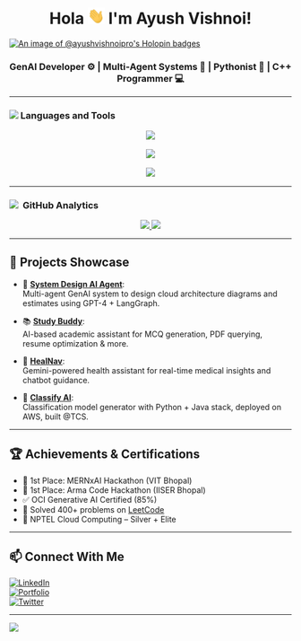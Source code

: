 <h1 align="center">Hola <img src="https://raw.githubusercontent.com/ABSphreak/ABSphreak/master/gifs/Hi.gif" width="30"> I'm Ayush Vishnoi!</h1>

[![An image of @ayushvishnoipro's Holopin badges](https://holopin.me/ayushvishnoipro)](https://holopin.io/@ayushvishnoipro)

<h3 align="center">GenAI Developer ⚙️ | Multi-Agent Systems 🧠 | Pythonist 🐍 | C++ Programmer 💻</h3>

---

<h3 align="left"><img src="https://media.giphy.com/media/WUlplcMpOCEmTGBtBW/giphy.gif" width="50"> Languages and Tools</h3>

<p align="center">
  <img src="https://skillicons.dev/icons?i=python,cpp,html,css,js,react,nodejs,fastapi,flask,django" />
</p>
<p align="center">
  <img src="https://skillicons.dev/icons?i=mongodb,mysql,aws,vercel,netlify,git,github,postman,jupyter" />
</p>
<p align="center">
  <img src="https://skillicons.dev/icons?i=pytorch,numpy,pandas,scikit-learn,matplotlib,streamlit" />
</p>

---

<h3><img src="https://media.giphy.com/media/iY8CRBdQXODJSCERIr/giphy.gif" width="30">&nbsp; GitHub Analytics</h3>
<p align="center">
  <a href="https://github.com/ayushvishnoipro">
    <img height="180em" src="https://github-readme-streak-stats.herokuapp.com/?user=ayushvishnoipro&theme=gruvbox&hide_border=false" />
    <img height="180em" src="https://github-readme-stats.vercel.app/api/top-langs/?username=ayushvishnoipro&layout=donut&theme=gruvbox" />
  </a>
</p>

---

## 🚀 Projects Showcase

- 🧠 [**System Design AI Agent**](https://github.com/ayushvishnoipro/System-design-Agent):  
  Multi-agent GenAI system to design cloud architecture diagrams and estimates using GPT-4 + LangGraph.

- 📚 [**Study Buddy**](https://studyapp-vrcsrefm7kkw5gfpmhquyu.streamlit.app/):  
  AI-based academic assistant for MCQ generation, PDF querying, resume optimization & more.

- 🏥 [**HealNav**](https://healnav.vercel.app/):  
  Gemini-powered health assistant for real-time medical insights and chatbot guidance.

- 🤖 [**Classify AI**](https://classifyai.ayushvishnoi.in/):  
  Classification model generator with Python + Java stack, deployed on AWS, built @TCS.

---

## 🏆 Achievements & Certifications

- 🥇 1st Place: MERNxAI Hackathon (VIT Bhopal)  
- 🥇 1st Place: Arma Code Hackathon (IISER Bhopal)  
- ✅ OCI Generative AI Certified (85%)  
- 🧠 Solved 400+ problems on [LeetCode](https://leetcode.com/u/vishnoiayush39/)  
- 🥈 NPTEL Cloud Computing – Silver + Elite

---

## 📫 Connect With Me

[![LinkedIn](https://img.shields.io/badge/LinkedIn-%230077B5.svg?logo=linkedin&logoColor=white&style=for-the-badge)](https://linkedin.com/in/ayush-vishnoi-)  
[![Portfolio](https://img.shields.io/badge/Portfolio-%23FF5733.svg?style=for-the-badge&logo=firefox&logoColor=white)](https://ayush-vishnoi.netlify.app)  
[![Twitter](https://img.shields.io/badge/X-%23000000.svg?style=for-the-badge&logo=x&logoColor=white)](https://x.com/Vishnoiayush39)

---

[![](https://visitcount.itsvg.in/api?id=ayushvishnoipro&icon=4&color=6)](https://visitcount.itsvg.in)
